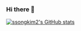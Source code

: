 ### Hi there 👋

[![ssongkim2's GitHub stats](https://github-readme-stats.vercel.app/api?username=ssongkim2&theme=radical)](https://github.com/anuraghazra/github-readme-stats)

<!--
**ssongkim2/ssongkim2** is a ✨ _special_ ✨ repository because its `README.md` (this file) appears on your GitHub profile.

Here are some ideas to get you started:

- 🔭 I’m currently working on ...
- 🌱 I’m currently learning ...
- 👯 I’m looking to collaborate on ...
- 🤔 I’m looking for help with ...
- 💬 Ask me about ...
- 📫 How to reach me: ...
- 😄 Pronouns: ...
- ⚡ Fun fact: ...
-->

